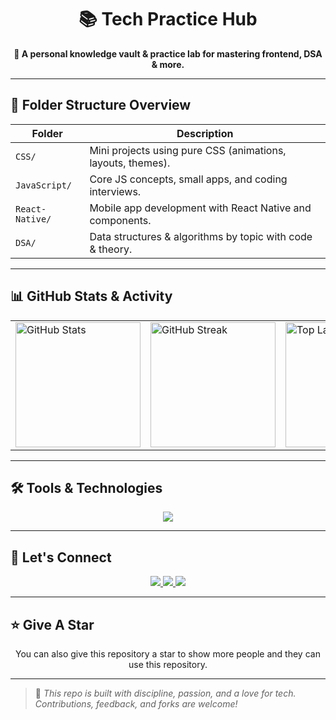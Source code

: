 <!-- HEADER SECTION -->
<h1 align="center">📚 Tech Practice Hub</h1>

<p align="center">
  <b>🚀 A personal knowledge vault & practice lab for mastering frontend, DSA & more.</b>
</p>

---

## 📂 Folder Structure Overview

| Folder           | Description                                                    |
|------------------|----------------------------------------------------------------|
| `CSS/`           | Mini projects using pure CSS (animations, layouts, themes).   |
| `JavaScript/`    | Core JS concepts, small apps, and coding interviews.          |
| `React-Native/`  | Mobile app development with React Native and components.      |
| `DSA/`           | Data structures & algorithms by topic with code & theory.     |

---

## 📊 GitHub Stats & Activity

<table>
  <tr>
    <td>
      <img src="https://github-readme-stats.vercel.app/api?username=keeplay20&show_icons=true&theme=radical" alt="GitHub Stats" height="200"/>
    </td>
    <td>
      <img src="https://github-readme-streak-stats.herokuapp.com?user=keeplay20&theme=radical" alt="GitHub Streak" height="200"/>
    </td>
    <td>
      <img src="https://github-readme-stats.vercel.app/api/top-langs/?username=keeplay20&layout=compact&theme=radical" alt="Top Languages" height="200"/>
    </td>
  </tr>
</table>

---

## 🛠️ Tools & Technologies

<p align="center">
  <img src="https://skillicons.dev/icons?i=html,css,js,react,git,vscode&theme=dark" />
</p>

---

## 🤝 Let's Connect

<p align="center">
  <a href="https://www.linkedin.com/in/mandar-vyas/" target="_blank">
    <img src="https://img.shields.io/badge/LinkedIn-blue?style=for-the-badge&logo=linkedin" />
  </a>
  <a href="mailto:mandar.vyas20@gmail.com">
    <img src="https://img.shields.io/badge/Gmail-red?style=for-the-badge&logo=gmail&logoColor=white" />
  </a>
  <a href="https://keeplay20.github.io/tech-practice-hub/">
    <img src="https://img.shields.io/badge/Portfolio-grey?style=for-the-badge&logo=firefox-browser&logoColor=white" />
  </a>
</p>

---

## ⭐ Give A Star

<p align="center"> You can also give this repository a star to show more people and they can use this repository. </p>

---

> 🧠 *This repo is built with discipline, passion, and a love for tech. Contributions, feedback, and forks are welcome!*



